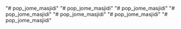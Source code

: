 "# pop_jome_masjidi" 
"# pop_jome_masjidi" 
"# pop_jome_masjidi" 
"# pop_jome_masjidi" 
"# pop_jome_masjidi" 
"# pop_jome_masjidi" 
"# pop_jome_masjidi" 

